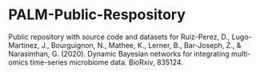 # PALM-Public-Respository
Public repository with source code and datasets for Ruiz-Perez, D., Lugo-Martinez, J., Bourguignon, N., Mathee, K., Lerner, B., Bar-Joseph, Z., & Narasimhan, G. (2020). Dynamic Bayesian networks for integrating multi-omics time-series microbiome data. BioRxiv, 835124.

